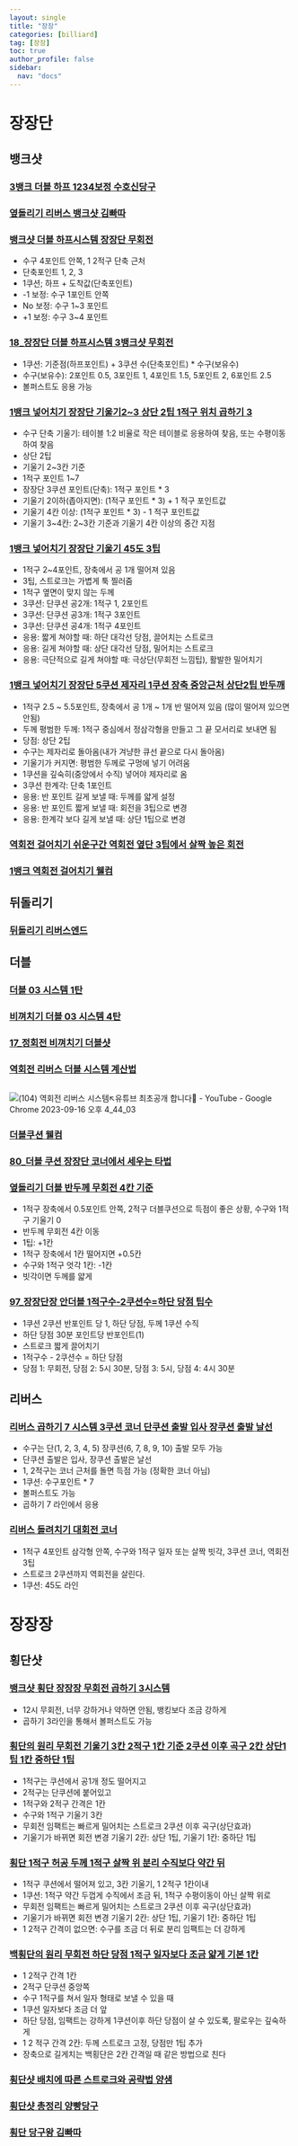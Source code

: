 ```yaml
---
layout: single
title: "장장"
categories: [billiard]
tag: [장장]
toc: true
author_profile: false
sidebar:
  nav: "docs"
---
```


# 장장단

## 뱅크샷

### [3뱅크 더블 하프 1234보정 수호신당구](https://1drv.ms/p/s!AuJKpwyYpUY991TdKjfDK33-flRV?e=4eewHg)

### [옆돌리기 리버스 뱅크샷 김빠따](https://1drv.ms/p/s!AuJKpwyYpUY9-AmLw3SOhWTVSw_1?e=sJMmRI)

### [뱅크샷 더블 하프시스템 장장단 무회전](https://1drv.ms/p/s!AuJKpwyYpUY9-xyr69xs3punZe7y?e=cHqmbS)
- 수구 4포인트 안쪽, 1 2적구 단축 근처
- 단축포인트 1, 2, 3
- 1쿠션; 하프 + 도착값(단축포인트)
- -1 보정: 수구 1포인트 안쪽
- No 보정: 수구 1~3 포인트
- +1 보정: 수구 3~4 포인트
 
### [18_장장단 더블 하프시스템 3뱅크샷 무회전](https://1drv.ms/p/s!AuJKpwyYpUY9gYNToMxa7W9B44I09A)
- 1쿠션: 기준점(하프포인트) + 3쿠션 수(단축포인트) * 수구(보유수)
- 수구(보유수): 2포인트 0.5, 3포인트 1, 4포인트 1.5, 5포인트 2, 6포인트 2.5
- 볼퍼스트도 응용 가능

### [1뱅크 넣어치기 장장단 기울기2~3 상단 2팁 1적구 위치 곱하기 3 ](https://1drv.ms/p/s!AuJKpwyYpUY9_DQj_pfRwzIsIcLw?e=V0JDeF)
- 수구 단축 기울기: 테이블 1:2 비율로 작은 테이블로 응용하여 찾음, 또는 수평이동하여 찾음
- 상단 2팁
- 기울기 2~3칸 기준
- 1적구 포인트 1~7
- 장장단 3쿠션 포인트(단축): 1적구 포인트 * 3
- 기울기 2이하(좁아지면): (1적구 포인트 * 3) + 1 적구 포인트값
- 기울기 4칸 이상: (1적구 포인트 * 3) - 1 적구 포인트값
- 기울기 3~4칸: 2~3칸 기준과 기울기 4칸 이상의 중간 지점

### [1뱅크 넣어치기 장장단 기울기 45도 3팁](https://1drv.ms/p/s!AuJKpwyYpUY9-G1XZcbFCdJP8LQV?e=kHek8y)
- 1적구 2~4포인트, 장축에서 공 1개 떨어져 있음
- 3팁, 스트로크는 가볍게 툭 찔러줌
- 1적구 옆면이 맞지 않는 두께
- 3쿠션: 단쿠션 공2개: 1적구 1, 2포인트
- 3쿠션: 단쿠션 공3개: 1적구 3포인트
- 3쿠션: 단쿠션 공4개: 1적구 4포인트
- 응용: 짧게 쳐야할 때: 하단 대각선 당점, 끌어치는 스트로크
- 응용: 길게 쳐야할 때: 상단 대각선 당점, 밀어치는 스트로크
- 응용: 극단적으로 길게 쳐야할 때: 극상단(무회전 느낌팁), 활발한 밀어치기

### [1뱅크 넣어치기 장장단 5쿠션 제자리 1쿠션 장축 중앙근처 상단2팁 반두깨](https://1drv.ms/p/s!AuJKpwyYpUY9901i4GfPw1WoLit9?e=UWeX8a)
- 1적구 2.5 ~ 5.5포인트, 장축에서 공 1개 ~ 1개 반 떨어져 있음 (많이 떨어져 있으면 안됨)
- 두께 평범한 두께: 1적구 중심에서 정삼각형을 만들고 그 끝 모서리로 보내면 됨
- 당점: 상단 2팁
- 수구는 제자리로 돌아옴(내가 겨냥한 큐선 끝으로 다시 돌아옴)
- 기울기가 커지면: 평범한 두께로 구멍에 넣기 어려움
- 1쿠션을 깊숙히(중앙에서 수직) 넣어야 제자리로 옴
- 3쿠션 한계각: 단축 1포인트
- 응용: 반 포인트 길게 보낼 때: 두께를 얇게 설정
- 응용: 반 포인트 짧게 보낼 때: 회전을 3팁으로 변경
- 응용: 한계각 보다 길게 보낼 때: 상단 1팁으로 변경

### [역회전 걸어치기 쉬운구간 역회전 옆단 3팁에서 살짝 높은 회전](https://1drv.ms/p/s!AuJKpwyYpUY9_WKUDG2tqcPIXatY?e=bLJqsg)

### [1뱅크 역회전 걸어치기 웰컴](https://1drv.ms/p/s!AuJKpwyYpUY9gYAeSYWitsaRxrJKuw?e=V8Qxp7)

## 뒤돌리기

### [뒤돌리기 리버스엔드](https://1drv.ms/p/s!AuJKpwyYpUY9_Qa9mo3NXTyawFJc?e=3Jvnd7)

## 더블

### [더블 03 시스템 1탄](https://1drv.ms/p/s!AuJKpwyYpUY9gYBeUJf6l48Zd8U83Q?e=Swp5Sc)

### [비껴치기 더블 03 시스템 4탄](https://1drv.ms/p/s!AuJKpwyYpUY9gYIQf60YMDYSF9K82g?e=ex5fXd)

### [17_정회전 비껴치기 더블샷](https://1drv.ms/p/s!AuJKpwyYpUY9gYNVBLPLGRhPmAx57g?e=3cVm0K)

### [역회전 리버스 더블 시스템 계산법](https://1drv.ms/p/s!AuJKpwyYpUY99gxsqHwBi2KcmK04?e=h2IKKV)
` `![(104) 역회전 리버스 시스템↖유튜브 최초공개 합니다🤬 - YouTube - Google Chrome 2023-09-16 오후 4_44_03](Aspose.Words.6229956e-4974-46b9-a81e-73cb7f4954d8.001.jpeg)

### [더블쿠션 웰컴](https://1drv.ms/p/s!AuJKpwyYpUY9gYAcKW_e7BNeczuQtQ?e=6U8Pm6)

### [80_더블 쿠션 장장단 코너에서 세우는 타법](https://1drv.ms/p/s!AuJKpwyYpUY9gYQBTrfvgeOnKiq6nA?e=Qw7JVj)

### [옆돌리기 더블 반두께 무회전 4칸 기준](https://1drv.ms/p/s!AuJKpwyYpUY9_hJ-utJOBvaxfJ5K?e=WQj4xa)
- 1적구 장축에서 0.5포인트 안쪽, 2적구 더블쿠션으로 득점이 좋은 상황, 수구와 1적구 기울기 0
- 반두께 무회전 4칸 이동
- 1팁: +1칸
- 1적구 장축에서 1칸 떨어지면 +0.5칸
- 수구와 1적구 엇각 1칸: -1칸
- 빗각이면 두께를 얇게

### [97_장장단장 안더블 1적구수-2쿠션수=하단 당점 팁수](https://1drv.ms/p/s!AuJKpwyYpUY9gYQj2tfVHt6EsaPN9Q?e=NPn2IZ)
- 1쿠션 2쿠션 반포인트 당 1, 하단 당점, 두께 1쿠션 수직
- 하단 당점 30분 포인트당 반포인트(1)
- 스트로크 짧게 끌어치기
- 1적구수 - 2쿠션수 = 하단 당점
- 당점 1: 무회전, 당점 2: 5시 30분, 당점 3: 5시, 당점 4: 4시 30분

## 리버스

### [리버스 곱하기 7 시스템 3쿠션 코너 단쿠션 출발 입사 장쿠션 출발 날선](https://1drv.ms/p/s!AuJKpwyYpUY99g2dG5r_NrgsM7lU?e=HDahuR)
- 수구는 단(1, 2, 3, 4, 5) 장쿠션(6, 7, 8, 9, 10) 출발 모두 가능
- 단쿠션 출발은 입사, 장쿠션 출발은 날선
- 1, 2적구는 코너 근처를 돌면 득점 가능 (정확한 코너 아님)
- 1쿠션: 수구포인트 * 7
- 볼퍼스트도 가능
- 곱하기 7 라인에서 응용

### [리버스 돌려치기 대회전 코너](https://1drv.ms/p/s!AuJKpwyYpUY99g5fXVs-Rjr5-mmQ?e=ckdNCd) 
- 1적구 4포인트 삼각형 안쪽, 수구와 1적구 일자 또는 살짝 빗각, 3쿠션 코너, 역회전 3팁
- 스트로크 2쿠션까지 역회전을 살린다.
- 1쿠션: 45도 라인

# 장장장

## 횡단샷

### [뱅크샷 횡단 장장장 무회전 곱하기 3시스템](https://1drv.ms/p/s!AuJKpwyYpUY98SydMdTsmvCOz-e8?e=YAfD2i)
- 12시 무회전, 너무 강하거나 약하면 안됨, 뱅킹보다 조금 강하게
- 곱하기 3라인을 통해서 볼퍼스트도 가능

### [횡단의 원리 무회전 기울기 3칸 2적구 1칸 기준 2쿠션 이후 곡구 2칸 상단1팁 1칸 중하단 1팁](https://1drv.ms/p/s!AuJKpwyYpUY99hXY2FDqO-Knqsup?e=hc7Y9p)
- 1적구는 쿠션에서 공1개 정도 떨어지고
- 2적구는 단쿠션에 붙어있고
- 1적구와 2적구 간격은 1칸
- 수구와 1적구 기울기 3칸
- 무회전 임팩트는 빠르게 밀어치는 스트로크 2쿠션 이후 곡구(상단효과)
- 기울기가 바뀌면 회전 변경 기울기 2칸: 상단 1팁, 기울기 1칸: 중하단 1팁

### [횡단 1적구 허공 두께 1적구 살짝 위 분리 수직보다 약간 뒤](https://1drv.ms/p/s!AuJKpwyYpUY9_BGtXOnVE145b_Rt?e=lYda3i)
- 1적구 쿠션에서 떨어져 있고, 3칸 기울기, 1 2적구 1칸이내
- 1쿠션: 1적구 약간 두껍게 수직에서 조금 뒤, 1적구 수평이동이 아닌 살짝 위로
- 무회전 임팩트는 빠르게 밀어치는 스트로크 2쿠션 이후 곡구(상단효과)
- 기울기가 바뀌면 회전 변경 기울기 2칸: 상단 1팁, 기울기 1칸: 중하단 1팁
- 1 2적구 간격이 없으면: 수구를 조금 더 뒤로 분리 임팩트는 더 강하게

### [백횡단의 원리 무회전 하단 당점 1적구 일자보다 조금 얇게 기본 1칸](https://1drv.ms/p/s!AuJKpwyYpUY99hzI3yHPpCDDl7N7?e=nHdfej)
- 1 2적구 간격 1칸
- 2적구 단쿠션 중앙쪽
- 수구 1적구를 쳐서 일자 형태로 보낼 수 있을 때
- 1쿠션 일자보다 조금 더 앞
- 하단 당점, 임팩트는 강하게 1쿠션이후 하단 당점이 살 수 있도록, 팔로우는 깊숙하게
- 1 2 적구 간격 2칸: 두께 스트로크 고정, 당점만 1팁 추가
- 장축으로 길게치는 백횡단은 2칸 간격일 때 같은 방법으로 친다

### [횡단샷 배치에 따른 스트로크와 공략법 양샘](https://1drv.ms/p/s!AuJKpwyYpUY9gYJrJnRy1WbdEo_5Tw?e=gHZsVH)

### [횡단샷 총정리 양빵당구](https://1drv.ms/p/s!AuJKpwyYpUY9-0QCEuCMILi1Pq6_?e=2Mv51x)

### [횡단 당구왕 김빠따](https://1drv.ms/p/s!AuJKpwyYpUY93Tv8vfOCnhHTnFIj?e=nw7Vdo)
